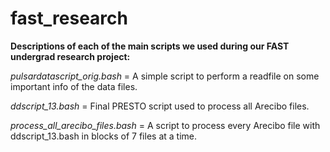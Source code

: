 # fast_research

**Descriptions of each of the main scripts we used during our FAST undergrad research project:**

*pulsardatascript_orig.bash* = A simple script to perform a readfile on some important info of the data files.

*ddscript_13.bash* = Final PRESTO script used to process all Arecibo files.

*process_all_arecibo_files.bash* = A script to process every Arecibo file with ddscript_13.bash in blocks of 7 files at a time.
